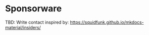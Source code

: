 # Sponsorware

TBD: Write contact inspired by: <https://squidfunk.github.io/mkdocs-material/insiders/>
